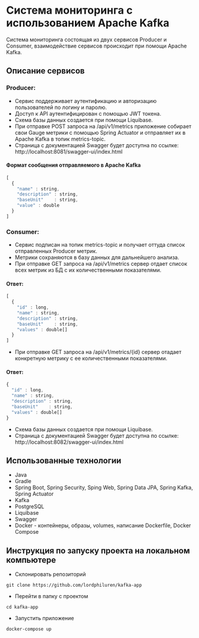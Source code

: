 # Система мониторинга с использованием Apache Kafka
Система мониторинга состоящая из двух сервисов Producer и Consumer, взаимодействие сервисов происходит при помощи Apache Kafka.

## Описание сервисов
### Producer:
- Сервис поддерживает аутентификацию и авторизацию пользователей по логину и паролю.
- Доступ к API аутентифицирован с помощью JWT токена.
- Схема базы данных создается при помощи Liquibase.
- При отправке POST запроса на /api/v1/metrics приложение собирает свои Gauge метрики с помощью Spring Actuator и отправляет их в Apache Kafka в топик metrics-topic.
- Страница с документацией Swagger будет доступна по ссылке: http://localhost:8081/swagger-ui/index.html
#### Формат сообщения отправляемого в Apache Kafka
```javascript
[
  {
    "name" : string,
    "description" : string,
    "baseUnit"    : string,
    "value" : double
  }
]
```
### Consumer:
- Сервис подписан на топик metrics-topic и получает оттуда список отправленных Producer метрик.
- Метрики сохраняются в базу данных для дальнейшего анализа.
- При отправке GET запроса на /api/v1/metrics сервер отдает список всех метрик из БД с их количественными показателями.

#### Ответ:
```javascript
[
  {
    "id" : long,
    "name" : string,
    "description" : string,
    "baseUnit"    : string,
    "values" : double[]
  }
]
```
- При отправке GET запроса на /api/v1/metrics/{id} сервер отадает конкретную метрику с ее количественными показателями.

#### Ответ:
```javascript
{
  "id" : long,
  "name" : string,
  "description" : string,
  "baseUnit"    : string,
  "values" : double[]
}
```
- Схема базы данных создается при помощи Liquibase.
- Страница с документацией Swagger будет доступна по ссылке: http://localhost:8082/swagger-ui/index.html

## Использованные технологии
- Java
- Gradle
- Spring Boot, Spring Security, Sping Web, Spring Data JPA, Spring Kafka, Spring Actuator
- Kafka
- PostgreSQL
- Liquibase
- Swagger
- Docker - контейнеры, образы, volumes, написание Dockerfile, Docker Compose

## Инструкция по запуску проекта на локальном компьютере
- Склонировать репозиторий 
```
git clone https://github.com/lordphiluren/kafka-app
```
- Перейти в папку с проектом
```
cd kafka-app
```
- Запустить приложение
```
docker-compose up
```
